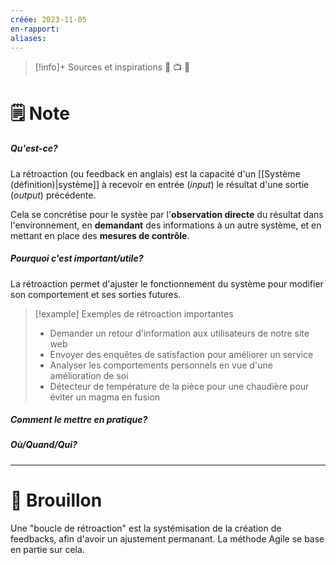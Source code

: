 ```yaml
---
créée: 2023-11-05
en-rapport: 
aliases:
---
```

> [!info]+ Sources et inspirations
> 🔗 📺 📖

# 🗒️ Note
##### Qu'est-ce?
La rétroaction (ou feedback en anglais) est la capacité d'un [[Système (définition)|système]] à recevoir en entrée (*input*) le résultat d'une sortie (*output*) précédente.

Cela se concrétise pour le systèe par l'**observation directe** du résultat dans l'environnement, en **demandant** des informations à un autre système, et en mettant en place des **mesures de contrôle**.

##### Pourquoi c'est important/utile?
La rétroaction permet d'ajuster le fonctionnement du système pour modifier son comportement et ses sorties futures.

> [!example] Exemples de rétroaction importantes
>  - Demander un retour d'information aux utilisateurs de notre site web
>  - Envoyer des enquêtes de satisfaction pour améliorer un service
>  - Analyser les comportements personnels en vue d'une amélioration de soi
>  - Détecteur de température de la pièce pour une chaudière pour éviter un magma en fusion

##### Comment le mettre en pratique?

##### Où/Quand/Qui?

---
# 💭 Brouillon
Une "boucle de rétroaction" est la systémisation de la création de feedbacks, afin d'avoir un ajustement permanant.
La méthode Agile se base en partie sur cela.